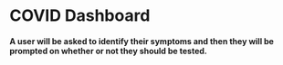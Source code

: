 # COVID Dashboard
#### A user will be asked to identify their symptoms and then they will be prompted on whether or not they should be tested. 
